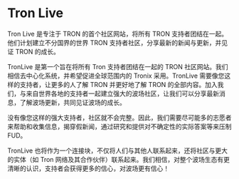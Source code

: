 # 

# Tron Live

Tron Live 是专注于 TRON 的首个社区网站，将所有 TRON 支持者团结在一起。他们计划建立不分国界的世界 TRON 支持者社区，分享最新的新闻与更新，并见证 TRON 的成长。

TronLive 是第一个旨在将所有 Tron 支持者团结在一起的 TRON 社区网站。我们相信去中心化系统，并希望促进全球范围内的 Tronix 采用。TronLive 需要像您这样的支持者，让更多的人了解 TRON 并更好地了解 TRON 的全部内容。加入我们，与来自世界各地的支持者一起建立强大的波场社区，让我们可以分享最新消息，了解波场更新，共同见证波场的成长。

没有像您这样的强大支持者，社区就不会完整。因此，我们需要尽可能多的志愿者来帮助和收集信息，揭穿假新闻，通过研究和提供对不确定性的实际答案等来压制 FUD。

TronLive 也将作为一个连接块，不仅将人们与其他人联系起来，还将社区与更大的实体（如 Tron 网络及其合作伙伴）联系起来。我们相信，对整个波场生态有更清晰的认识，支持者会获得更多的信心，对波场更有信心！


